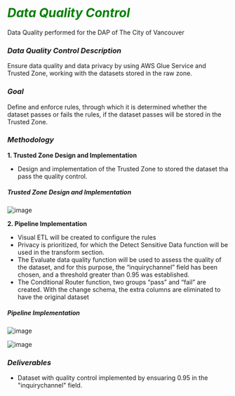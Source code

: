 
# <font color="green">***Data Quality Control***</font> 

Data Quality performed for the DAP of The City of Vancouver

### ***Data Quality Control Description***

Ensure data quality and data privacy by using AWS Glue Service and Trusted Zone, working with the datasets stored in the raw zone.

### ***Goal***

Define and enforce rules, through which it is determined whether the dataset passes or fails the rules, if the dataset passes will be stored in the Trusted Zone.

### ***Methodology***

**1. Trusted Zone Design and Implementation**
-  Design and implementation of the Trusted Zone to stored the dataset tha pass the quality control.

##### **Trusted Zone Design and Implementation**

![image](https://github.com/user-attachments/assets/9c59c580-64b8-406a-8cc8-cb10868677db)


**2. Pipeline Implementation**
- Visual ETL will be created to configure the rules
- Privacy is prioritized, for which the Detect Sensitive Data function will be used in the transform section.
- The Evaluate data quality function will be used to assess the quality of the dataset, and for this purpose, the “inquirychannel” field has been chosen, and a threshold greater than 0.95 was established.
- The Conditional Router function, two groups “pass” and “fail” are created. With the change schema, the extra columns are eliminated to have the original dataset

##### **Pipeline Implementation**

![image](https://github.com/user-attachments/assets/08a6a578-c3db-443a-9f24-dbe7796306ec)

![image](https://github.com/user-attachments/assets/5a5be29b-fae5-4a4f-9b47-748b922035cc)


### ***Deliverables***
-  Dataset with quality control implemented by ensuaring 0.95 in the "inquirychannel" field.

  

